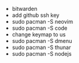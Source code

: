 * bitwarden
* add github ssh key
* sudo pacman -S neovim
* sudo pacman -S code
* change keymap to us
* sudo pacman -S dmenu
* sudo pacman -S thunar
* sudo pacman -S nodejs
